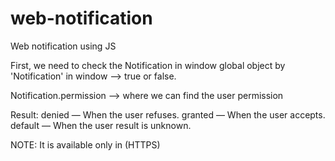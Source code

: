 # web-notification
Web notification using JS

First, we need to check the Notification in window global object by 'Notification' in window --> true or false. 

Notification.permission --> where we can find the user permission

Result: 
  denied — When the user refuses.
  granted — When the user accepts.
  default — When the user result is unknown.


NOTE: It is available only in (HTTPS)
